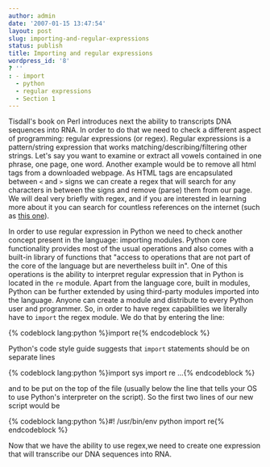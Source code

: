 ```yaml
---
author: admin
date: '2007-01-15 13:47:54'
layout: post
slug: importing-and-regular-expressions
status: publish
title: Importing and regular expressions
wordpress_id: '8'
? ''
: - import
  - python
  - regular expressions
  - Section 1
---
```


Tisdall's book on Perl introduces next the ability to transcripts DNA
sequences into RNA. In order to do that we need to check a different
aspect of programming: regular expressions (or regex). Regular
expressions is a pattern/string expression that works
matching/describing/filtering other strings. Let's say you want to
examine or extract all vowels contained in one phrase, one page, one
word. Another example would be to remove all html tags from a downloaded
webpage. As HTML tags are encapsulated between `<` and `>` signs we can
create a regex that will search for any characters in between the signs
and remove (parse) them from our page. We will deal very briefly with
regex, and if you are interested in learning more about it you can
search for countless references on the internet (such as [this one](http://www.regular-expressions.info/)). 

In order to use regular
expression in Python we need to check another concept present in the
language: importing modules. Python core functionality provides most of
the usual operations and also comes with a built-in library of functions
that "access to operations that are not part of the core of the language
but are nevertheless built in". One of this operations is the ability to
interpret regular expression that in Python is located in the `re`
module. Apart from the language core, built in modules, Python can be
further extended by using third-party modules imported into the
language. Anyone can create a module and distribute to every Python user
and programmer. So, in order to have regex capabilities we literally
have to `import` the regex module. We do that by entering the line:

{% codeblock lang:python %}import re{% endcodeblock %}


Python's code style
guide suggests that `import` statements should be on separate lines

{% codeblock lang:python %}import sys import re ...{% endcodeblock %}

and
to be put on the top of the file (usually below the line that tells your
OS to use Python's interpreter on the script). So the first two lines of
our new script would be 

{% codeblock lang:python %}\#! /usr/bin/env
python import re{% endcodeblock %}


Now that we have the ability to use regex,we need to create one expression that will transcribe our DNA sequences
into RNA.
